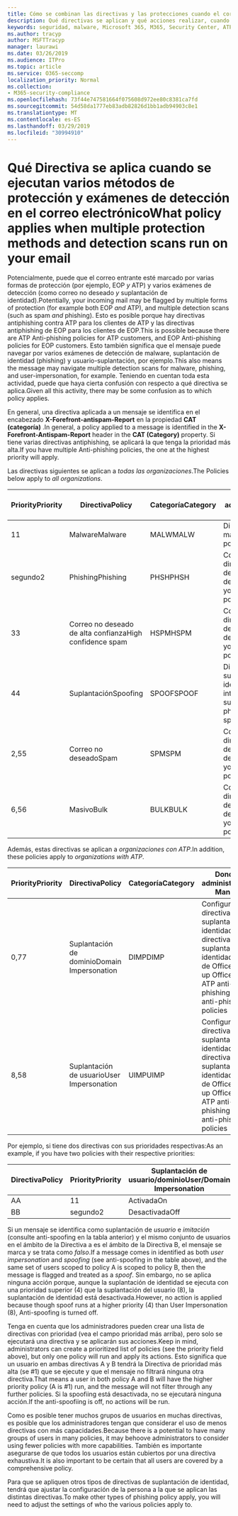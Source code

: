 ```yaml
---
title: Cómo se combinan las directivas y las protecciones cuando el correo está marcado con color rojo
description: Qué directivas se aplican y qué acciones realizar, cuando el correo electrónico está marcado como malware, correo no deseado, correo no deseado de alta confianza, phishing y masivo por EOP o ATP.
keywords: seguridad, malware, Microsoft 365, M365, Security Center, ATP, Windows Defender ATP, Office 365 ATP, ATP de Azure
ms.author: tracyp
author: MSFTTracyp
manager: laurawi
ms.date: 03/26/2019
ms.audience: ITPro
ms.topic: article
ms.service: O365-seccomp
localization_priority: Normal
ms.collection:
- M365-security-compliance
ms.openlocfilehash: 73f44e747581664f075608d972ee80c8381ca7fd
ms.sourcegitcommit: 54d58da1777eb83adb82826d1bb1adb94903c8e1
ms.translationtype: MT
ms.contentlocale: es-ES
ms.lasthandoff: 03/29/2019
ms.locfileid: "30994910"
---
```

# <a name="what-policy-applies-when-multiple-protection-methods-and-detection-scans-run-on-your-email"></a><span data-ttu-id="0f442-104">Qué Directiva se aplica cuando se ejecutan varios métodos de protección y exámenes de detección en el correo electrónico</span><span class="sxs-lookup"><span data-stu-id="0f442-104">What policy applies when multiple protection methods and detection scans run on your email</span></span>

<span data-ttu-id="0f442-105">Potencialmente, puede que el correo entrante esté marcado por varias formas de protección (por ejemplo, EOP *y* ATP) y varios exámenes de detección (como correo no deseado *y* suplantación de identidad).</span><span class="sxs-lookup"><span data-stu-id="0f442-105">Potentially, your incoming mail may be flagged by multiple forms of protection (for example both EOP *and* ATP), and multiple detection scans (such as spam *and* phishing).</span></span> <span data-ttu-id="0f442-106">Esto es posible porque hay directivas antiphishing contra ATP para los clientes de ATP y las directivas antiphishing de EOP para los clientes de EOP.</span><span class="sxs-lookup"><span data-stu-id="0f442-106">This is possible because there are ATP Anti-phishing policies for ATP customers, and EOP Anti-phishing policies for EOP customers.</span></span> <span data-ttu-id="0f442-107">Esto también significa que el mensaje puede navegar por varios exámenes de detección de malware, suplantación de identidad (phishing) y usuario-suplantación, por ejemplo.</span><span class="sxs-lookup"><span data-stu-id="0f442-107">This also means the message may navigate multiple detection scans for malware, phishing, and user-impersonation, for example.</span></span> <span data-ttu-id="0f442-108">Teniendo en cuentan toda esta actividad, puede que haya cierta confusión con respecto a qué directiva se aplica.</span><span class="sxs-lookup"><span data-stu-id="0f442-108">Given all this activity, there may be some confusion as to which policy applies.</span></span>

<span data-ttu-id="0f442-109">En general, una directiva aplicada a un mensaje se identifica en el encabezado **X-Forefront-antispam-Report** en la propiedad **CAT (categoría)** .</span><span class="sxs-lookup"><span data-stu-id="0f442-109">In general, a policy applied to a message is identified in the **X-Forefront-Antispam-Report** header in the **CAT (Category)** property.</span></span> <span data-ttu-id="0f442-110">Si tiene varias directivas antiphishing, se aplicará la que tenga la prioridad más alta.</span><span class="sxs-lookup"><span data-stu-id="0f442-110">If you have multiple Anti-phishing policies, the one at the highest priority will apply.</span></span>

<span data-ttu-id="0f442-111">Las directivas siguientes se aplican a _todas las organizaciones_.</span><span class="sxs-lookup"><span data-stu-id="0f442-111">The Policies below apply to _all organizations_.</span></span>

|<span data-ttu-id="0f442-112">Priority</span><span class="sxs-lookup"><span data-stu-id="0f442-112">Priority</span></span> |<span data-ttu-id="0f442-113">Directiva</span><span class="sxs-lookup"><span data-stu-id="0f442-113">Policy</span></span>  |<span data-ttu-id="0f442-114">Categoría</span><span class="sxs-lookup"><span data-stu-id="0f442-114">Category</span></span>  |<span data-ttu-id="0f442-115">Donde se administra</span><span class="sxs-lookup"><span data-stu-id="0f442-115">Where Managed</span></span> |
|---------|---------|---------|---------|
|<span data-ttu-id="0f442-116">1</span><span class="sxs-lookup"><span data-stu-id="0f442-116">1</span></span>     | <span data-ttu-id="0f442-117">Malware</span><span class="sxs-lookup"><span data-stu-id="0f442-117">Malware</span></span>      | <span data-ttu-id="0f442-118">MALW</span><span class="sxs-lookup"><span data-stu-id="0f442-118">MALW</span></span>      | <span data-ttu-id="0f442-119">Directiva de malware</span><span class="sxs-lookup"><span data-stu-id="0f442-119">Malware policy</span></span>   |
|<span data-ttu-id="0f442-120">segundo</span><span class="sxs-lookup"><span data-stu-id="0f442-120">2</span></span>     | <span data-ttu-id="0f442-121">Phishing</span><span class="sxs-lookup"><span data-stu-id="0f442-121">Phishing</span></span>     | <span data-ttu-id="0f442-122">PHSH</span><span class="sxs-lookup"><span data-stu-id="0f442-122">PHSH</span></span>     | <span data-ttu-id="0f442-123">Configurar las directivas de filtro de correo no deseado</span><span class="sxs-lookup"><span data-stu-id="0f442-123">Configure your spam filter policies</span></span>     |
|<span data-ttu-id="0f442-124">3</span><span class="sxs-lookup"><span data-stu-id="0f442-124">3</span></span>     | <span data-ttu-id="0f442-125">Correo no deseado de alta confianza</span><span class="sxs-lookup"><span data-stu-id="0f442-125">High confidence spam</span></span>      | <span data-ttu-id="0f442-126">HSPM</span><span class="sxs-lookup"><span data-stu-id="0f442-126">HSPM</span></span>        | <span data-ttu-id="0f442-127">Configurar las directivas de filtro de correo no deseado</span><span class="sxs-lookup"><span data-stu-id="0f442-127">Configure your spam filter policies</span></span>        |
|<span data-ttu-id="0f442-128">4</span><span class="sxs-lookup"><span data-stu-id="0f442-128">4</span></span>     | <span data-ttu-id="0f442-129">Suplantación</span><span class="sxs-lookup"><span data-stu-id="0f442-129">Spoofing</span></span>        | <span data-ttu-id="0f442-130">SPOOF</span><span class="sxs-lookup"><span data-stu-id="0f442-130">SPOOF</span></span>        | <span data-ttu-id="0f442-131">Directiva contra la suplantación de identidad, inteligencia de suplantación</span><span class="sxs-lookup"><span data-stu-id="0f442-131">Anti-phishing policy, spoof intelligence</span></span>        |
|<span data-ttu-id="0f442-132">2,5</span><span class="sxs-lookup"><span data-stu-id="0f442-132">5</span></span>     | <span data-ttu-id="0f442-133">Correo no deseado</span><span class="sxs-lookup"><span data-stu-id="0f442-133">Spam</span></span>         | <span data-ttu-id="0f442-134">SPM</span><span class="sxs-lookup"><span data-stu-id="0f442-134">SPM</span></span>         | <span data-ttu-id="0f442-135">Configurar las directivas de filtro de correo no deseado</span><span class="sxs-lookup"><span data-stu-id="0f442-135">Configure your spam filter policies</span></span>         |
|<span data-ttu-id="0f442-136">6,5</span><span class="sxs-lookup"><span data-stu-id="0f442-136">6</span></span>     | <span data-ttu-id="0f442-137">Masivo</span><span class="sxs-lookup"><span data-stu-id="0f442-137">Bulk</span></span>         | <span data-ttu-id="0f442-138">BULK</span><span class="sxs-lookup"><span data-stu-id="0f442-138">BULK</span></span>        | <span data-ttu-id="0f442-139">Configurar las directivas de filtro de correo no deseado</span><span class="sxs-lookup"><span data-stu-id="0f442-139">Configure your spam filter policies</span></span>         |

<span data-ttu-id="0f442-140">Además, estas directivas se aplican a _organizaciones con ATP_.</span><span class="sxs-lookup"><span data-stu-id="0f442-140">In addition, these policies apply to _organizations with ATP_.</span></span>

|<span data-ttu-id="0f442-141">Priority</span><span class="sxs-lookup"><span data-stu-id="0f442-141">Priority</span></span> |<span data-ttu-id="0f442-142">Directiva</span><span class="sxs-lookup"><span data-stu-id="0f442-142">Policy</span></span>  |<span data-ttu-id="0f442-143">Categoría</span><span class="sxs-lookup"><span data-stu-id="0f442-143">Category</span></span>  |<span data-ttu-id="0f442-144">Donde se administra</span><span class="sxs-lookup"><span data-stu-id="0f442-144">Where Managed</span></span> |
|---------|---------|---------|---------|
|<span data-ttu-id="0f442-145">0,7</span><span class="sxs-lookup"><span data-stu-id="0f442-145">7</span></span>     | <span data-ttu-id="0f442-146">Suplantación de dominio</span><span class="sxs-lookup"><span data-stu-id="0f442-146">Domain Impersonation</span></span>         | <span data-ttu-id="0f442-147">DIMP</span><span class="sxs-lookup"><span data-stu-id="0f442-147">DIMP</span></span>         | <span data-ttu-id="0f442-148">Configurar directivas contra suplantación de identidad y directivas contra suplantación de identidad de ATP de Office 365</span><span class="sxs-lookup"><span data-stu-id="0f442-148">Set up Office 365 ATP anti-phishing and anti-phishing policies</span></span>        |
|<span data-ttu-id="0f442-149">8,5</span><span class="sxs-lookup"><span data-stu-id="0f442-149">8</span></span>     | <span data-ttu-id="0f442-150">Suplantación de usuario</span><span class="sxs-lookup"><span data-stu-id="0f442-150">User Impersonation</span></span>        | <span data-ttu-id="0f442-151">UIMP</span><span class="sxs-lookup"><span data-stu-id="0f442-151">UIMP</span></span>         | <span data-ttu-id="0f442-152">Configurar directivas contra suplantación de identidad y directivas contra suplantación de identidad de ATP de Office 365</span><span class="sxs-lookup"><span data-stu-id="0f442-152">Set up Office 365 ATP anti-phishing and anti-phishing policies</span></span>         |

<span data-ttu-id="0f442-153">Por ejemplo, si tiene dos directivas con sus prioridades respectivas:</span><span class="sxs-lookup"><span data-stu-id="0f442-153">As an example, if you have two policies with their respective priorities:</span></span>

|<span data-ttu-id="0f442-154">Directiva</span><span class="sxs-lookup"><span data-stu-id="0f442-154">Policy</span></span>  |<span data-ttu-id="0f442-155">Priority</span><span class="sxs-lookup"><span data-stu-id="0f442-155">Priority</span></span>  |<span data-ttu-id="0f442-156">Suplantación de usuario/dominio</span><span class="sxs-lookup"><span data-stu-id="0f442-156">User/Domain Impersonation</span></span>  |<span data-ttu-id="0f442-157">Directiva contra la suplantación</span><span class="sxs-lookup"><span data-stu-id="0f442-157">Anti-spoofing</span></span>  |
|---------|---------|---------|---------|
|<span data-ttu-id="0f442-158">A</span><span class="sxs-lookup"><span data-stu-id="0f442-158">A</span></span>     | <span data-ttu-id="0f442-159">1</span><span class="sxs-lookup"><span data-stu-id="0f442-159">1</span></span>        | <span data-ttu-id="0f442-160">Activada</span><span class="sxs-lookup"><span data-stu-id="0f442-160">On</span></span>        |<span data-ttu-id="0f442-161">Desactivada</span><span class="sxs-lookup"><span data-stu-id="0f442-161">Off</span></span>         |
|<span data-ttu-id="0f442-162">B</span><span class="sxs-lookup"><span data-stu-id="0f442-162">B</span></span>     | <span data-ttu-id="0f442-163">segundo</span><span class="sxs-lookup"><span data-stu-id="0f442-163">2</span></span>        | <span data-ttu-id="0f442-164">Desactivada</span><span class="sxs-lookup"><span data-stu-id="0f442-164">Off</span></span>        | <span data-ttu-id="0f442-165">Activada</span><span class="sxs-lookup"><span data-stu-id="0f442-165">On</span></span>        |

<span data-ttu-id="0f442-166">Si un mensaje se identifica como suplantación de _usuario_ e _imitación_ (consulte anti-spoofing en la tabla anterior) y el mismo conjunto de usuarios en el ámbito de la Directiva a es el ámbito de la Directiva B, el mensaje se marca y se trata como _falso_.</span><span class="sxs-lookup"><span data-stu-id="0f442-166">If a message comes in identified as both _user impersonation_ and _spoofing_ (see anti-spoofing in the table above), and the same set of users scoped to policy A is scoped to policy B, then the message is flagged and treated as a _spoof_.</span></span> <span data-ttu-id="0f442-167">Sin embargo, no se aplica ninguna acción porque, aunque la suplantación de identidad se ejecuta con una prioridad superior (4) que la suplantación del usuario (8), la suplantación de identidad está desactivada.</span><span class="sxs-lookup"><span data-stu-id="0f442-167">However, no action is applied because though spoof runs at a higher priority (4) than User Impersonation (8), Anti-spoofing is turned off.</span></span>

<span data-ttu-id="0f442-168">Tenga en cuenta que los administradores pueden crear una lista de directivas con prioridad (vea el campo prioridad más arriba), pero solo se ejecutará una directiva y se aplicarán sus acciones.</span><span class="sxs-lookup"><span data-stu-id="0f442-168">Keep in mind, administrators can create a prioritized list of policies (see the priority field above), but only one policy will run and apply its actions.</span></span> <span data-ttu-id="0f442-169">Esto significa que un usuario en ambas directivas A y B tendrá la Directiva de prioridad más alta (se #1) que se ejecute y que el mensaje no filtrará ninguna otra directiva.</span><span class="sxs-lookup"><span data-stu-id="0f442-169">That means a user in both policy A and B will have the higher priority policy (A is #1) run, and the message will not filter through any further policies.</span></span> <span data-ttu-id="0f442-170">Si la spoofiing está desactivada, no se ejecutará ninguna acción.</span><span class="sxs-lookup"><span data-stu-id="0f442-170">If the anti-spoofiing is off, no actions will be run.</span></span>

<span data-ttu-id="0f442-171">Como es posible tener muchos grupos de usuarios en muchas directivas, es posible que los administradores tengan que considerar el uso de menos directivas con más capacidades.</span><span class="sxs-lookup"><span data-stu-id="0f442-171">Because there is a potential to have many groups of users in many policies, it may behoove administrators to consider using fewer policies with more capabilities.</span></span> <span data-ttu-id="0f442-172">También es importante asegurarse de que todos los usuarios están cubiertos por una directiva exhaustiva.</span><span class="sxs-lookup"><span data-stu-id="0f442-172">It is also important to be certain that all users are covered by a comprehensive policy.</span></span>

<span data-ttu-id="0f442-173">Para que se apliquen otros tipos de directivas de suplantación de identidad, tendrá que ajustar la configuración de la persona a la que se aplican las distintas directivas.</span><span class="sxs-lookup"><span data-stu-id="0f442-173">To make other types of phishing policy apply, you will need to adjust the settings of who the various policies apply to.</span></span>



